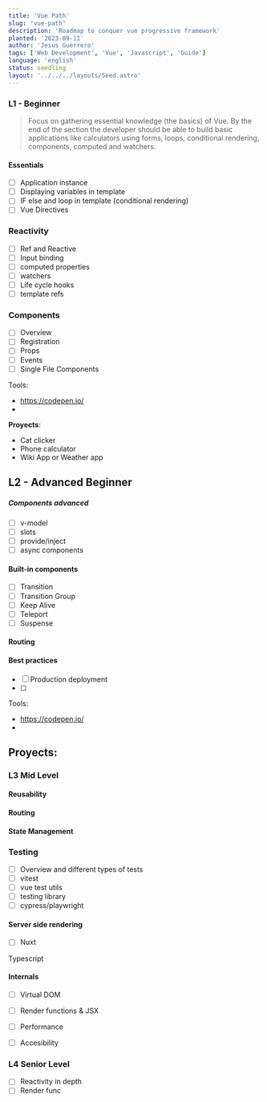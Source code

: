 ```yaml
---
title: 'Vue Path'
slug: "vue-path"
description: 'Roadmap to conquer vue progressive framework'
planted: '2023-09-11'
author: 'Jesus Guerrero'
tags: ['Web Development', 'Vue', 'Javascript', 'Guide']
language: 'english'
status: seedling
layout: '../../../layouts/Seed.astro'
---
```



### L1 - Beginner
> Focus on gathering essential knowledge (the basics) of Vue. By the end of the section
> the developer should be able to build basic applications like calculators using forms, loops, conditional rendering, components, computed and watchers.

#### Essentials
- [ ] Application instance
- [ ] Displaying variables in template
- [ ] IF else and loop in template (conditional rendering)
- [ ] Vue Directives
### Reactivity
- [ ] Ref and Reactive 
- [ ] Input binding
- [ ] computed properties
- [ ] watchers
- [ ] Life cycle hooks
- [ ] template refs

### Components
- [ ] Overview
- [ ] Registration
- [ ] Props
- [ ] Events
- [ ] Single File Components

Tools:
- https://codepen.io/
-  

**Proyects**: 
 - Cat clicker
 - Phone calculator
 - Wiki App or Weather app

## L2 - Advanced Beginner
> 
##### Components advanced
- [ ] v-model
- [ ] slots
- [ ] provide/inject
- [ ] async components

#### Built-in components
- [ ] Transition
- [ ] Transition Group
- [ ] Keep Alive
- [ ] Teleport
- [ ] Suspense

#### Routing
#### Best practices
- [ ] Production deployment
- [ ]


Tools:
- https://codepen.io/
-  
Proyects: 
- 

### L3 Mid Level

#### Reusability

#### Routing

#### State Management
### Testing
- [ ] Overview and different types of tests
- [ ] vitest
- [ ] vue test utils
- [ ] testing library
- [ ] cypress/playwright
#### Server side rendering
- [ ] Nuxt

Typescript

#### Internals
- [ ] Virtual DOM
- [ ] Render functions & JSX
- [ ] Performance
- [ ] Accesibility


### L4 Senior Level
- [ ] Reactivity in depth
- [ ] Render func
